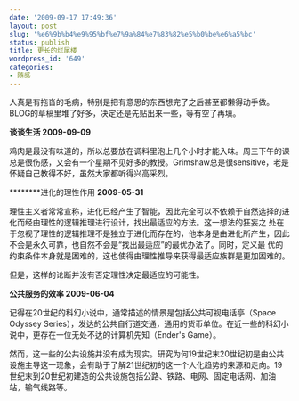 ```yaml
---
date: '2009-09-17 17:49:36'
layout: post
slug: '%e6%9b%b4%e9%95%bf%e7%9a%84%e7%83%82%e5%b0%be%e6%a5%bc'
status: publish
title: 更长的烂尾楼
wordpress_id: '649'
categories:
- 随感
---
```


人真是有拖沓的毛病，特别是把有意思的东西想完了之后甚至都懒得动手做。BLOG的草稿里堆了好多，决定还是先贴出来一些，等有空了再填。

**谈谈生活 2009-09-09**

鸡肉是最没有味道的，所以总要放在调料里泡上几个小时才能入味。周三下午的课总是很伤感，又会有一个星期不见好多的教授。Grimshaw总是很sensitive，老是怀疑自己教得不好，虽然大家都听得兴高采烈。

********进化的理性作用 **2009-05-31**

理性主义者常常宣称，进化已经产生了智能，因此完全可以不依赖于自然选择的进化而经由理性的逻辑推理进行设计，找出最适应的方法。这一想法的狂妄之 处在于忽视了理性的逻辑推理不是独立于进化而存在的，他本身是由进化所产生，因此不会是永久可靠，也自然不会是“找出最适应”的最优办法了。同时，定义最 优的约束条件本身就是困难的，这也使得由理性推导来获得最适应族群是更加困难的。

但是，这样的论断并没有否定理性决定最适应的可能性。

**公共服务的效率 2009-06-04**

记得在20世纪的科幻小说中，通常描述的情景是包括公共可视电话亭（Space Odyssey Series），发达的公共自行道交通，通用的货币单位。在近一些的科幻小说中，更存在一位无处不达的计算机先知（Ender's Game）。

然而，这一些的公共设施并没有成为现实。研究为何19世纪末20世纪初是由公共设施主导这一现象，会有助于了解21世纪初的这一个人化趋势的来源和走向。19世纪末到20世纪初建造的公共设施包括公路、铁路、电网、固定电话网、加油站，输气线路等。
